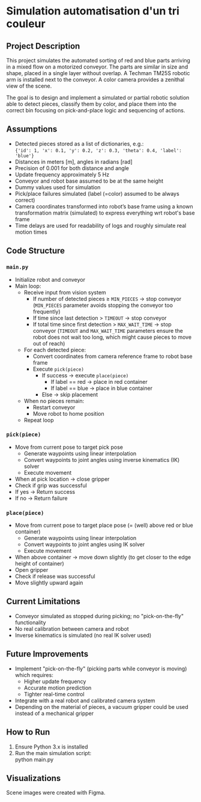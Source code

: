 # Simulation automatisation d'un tri couleur
## Project Description

This project simulates the automated sorting of red and blue parts arriving in a mixed flow on a motorized conveyor. The parts are similar in size and shape, placed in a single layer without overlap. A Techman TM25S robotic arm is installed next to the conveyor. A color camera provides a zenithal view of the scene.

The goal is to design and implement a simulated or partial robotic solution able to detect pieces, classify them by color, and place them into the correct bin focusing on pick-and-place logic and sequencing of actions.

## Assumptions

- Detected pieces stored as a list of dictionaries, e.g.:  
  `{'id': 1, 'x': 0.1, 'y': 0.2, 'z': 0.3, 'theta': 0.4, 'label': 'blue'}`  
- Distances in meters [m], angles in radians [rad]  
- Precision of 0.001 for both distance and angle  
- Update frequency approximately 5 Hz  
- Conveyor and robot base assumed to be at the same height  
- Dummy values used for simulation
- Pick/place failures simulated (label (=color) assumed to be always correct)
- Camera coordinates transformed into robot’s base frame using a known transformation matrix (simulated) to express everything wrt robot's base frame
- Time delays are used for readability of logs and roughly simulate real motion times

## Code Structure

### `main.py`

- Initialize robot and conveyor  
- Main loop:  
  - Receive input from vision system  
    - If number of detected pieces ≥ `MIN_PIECES` → stop conveyor
      (`MIN_PIECES` parameter avoids stopping the conveyor too frequently)
    - If time since last detection > `TIMEOUT` → stop conveyor  
    - If total time since first detection > `MAX_WAIT_TIME` → stop conveyor
      (`TIMEOUT` and `MAX_WAIT_TIME` parameters ensure the robot does not wait too long, which might cause pieces to move out of reach)
  - For each detected piece:  
    - Convert coordinates from camera reference frame to robot base frame  
    - Execute `pick(piece)`  
      - If success → execute `place(piece)`  
        - If label == red → place in red container  
        - If label == blue → place in blue container  
      - Else → skip placement  
  - When no pieces remain:  
    - Restart conveyor  
    - Move robot to home position  
  - Repeat loop  

### `pick(piece)`

- Move from current pose to target pick pose  
  - Generate waypoints using linear interpolation  
  - Convert waypoints to joint angles using inverse kinematics (IK) solver  
  - Execute movement  
- When at pick location → close gripper  
- Check if grip was successful  
 - If yes → Return success
 - If no → Return failure
 
### `place(piece)`

- Move from current pose to target place pose (= (well) above red or blue container)  
  - Generate waypoints using linear interpolation  
  - Convert waypoints to joint angles using IK solver  
  - Execute movement  
- When above container → move down slightly (to get closer to the edge height of container)
- Open gripper  
- Check if release was successful  
- Move slightly upward again

## Current Limitations

- Conveyor simulated as stopped during picking; no "pick-on-the-fly" functionality  
- No real calibration between camera and robot  
- Inverse kinematics is simulated (no real IK solver used)  

## Future Improvements

- Implement "pick-on-the-fly" (picking parts while conveyor is moving) which requires:  
  - Higher update frequency 
  - Accurate motion prediction  
  - Tighter real-time control  
- Integrate with a real robot and calibrated camera system
- Depending on the material of pieces, a vacuum gripper could be used instead of a mechanical gripper

## How to Run

1. Ensure Python 3.x is installed  
2. Run the main simulation script:  
   python main.py

## Visualizations

Scene images were created with Figma.


